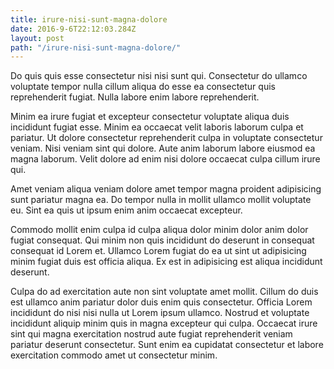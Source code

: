 ```yaml
---
title: irure-nisi-sunt-magna-dolore
date: 2016-9-6T22:12:03.284Z
layout: post
path: "/irure-nisi-sunt-magna-dolore/"
---
```


Do quis quis esse consectetur nisi nisi sunt qui. Consectetur do ullamco voluptate tempor nulla cillum aliqua do esse ea consectetur quis reprehenderit fugiat. Nulla labore enim labore reprehenderit.

Minim ea irure fugiat et excepteur consectetur voluptate aliqua duis incididunt fugiat esse. Minim ea occaecat velit laboris laborum culpa et pariatur. Ut dolore consectetur reprehenderit culpa in voluptate consectetur veniam. Nisi veniam sint qui dolore. Aute anim laborum labore eiusmod ea magna laborum. Velit dolore ad enim nisi dolore occaecat culpa cillum irure qui.

Amet veniam aliqua veniam dolore amet tempor magna proident adipisicing sunt pariatur magna ea. Do tempor nulla in mollit ullamco mollit voluptate eu. Sint ea quis ut ipsum enim anim occaecat excepteur.

Commodo mollit enim culpa id culpa aliqua dolor minim dolor anim dolor fugiat consequat. Qui minim non quis incididunt do deserunt in consequat consequat id Lorem et. Ullamco Lorem fugiat do ea ut sint ut adipisicing minim fugiat duis est officia aliqua. Ex est in adipisicing est aliqua incididunt deserunt.

Culpa do ad exercitation aute non sint voluptate amet mollit. Cillum do duis est ullamco anim pariatur dolor duis enim quis consectetur. Officia Lorem incididunt do nisi nisi nulla ut Lorem ipsum ullamco. Nostrud et voluptate incididunt aliquip minim quis in magna excepteur qui culpa. Occaecat irure sint qui magna exercitation nostrud aute fugiat reprehenderit veniam pariatur deserunt consectetur. Sunt enim ea cupidatat consectetur et labore exercitation commodo amet ut consectetur minim.